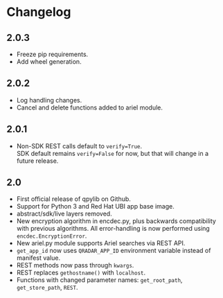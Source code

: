 # Changelog

## 2.0.3
- Freeze pip requirements.
- Add wheel generation.

## 2.0.2
- Log handling changes.
- Cancel and delete functions added to ariel module.

## 2.0.1
- Non-SDK REST calls default to `verify=True`.  
SDK default remains `verify=False` for now, but that will change in a future release.

## 2.0
- First official release of qpylib on Github.
- Support for Python 3 and Red Hat UBI app base image.
- abstract/sdk/live layers removed.
- New encryption algorithm in encdec.py, plus backwards compatibility with previous algorithms.
All error-handling is now performed using `encdec.EncryptionError`.
- New ariel.py module supports Ariel searches via REST API.
- `get_app_id` now uses `QRADAR_APP_ID` environment variable instead of manifest value.
- REST methods now pass through `kwargs`.
- REST replaces `gethostname()` with `localhost`.
- Functions with changed parameter names: `get_root_path`, `get_store_path`, `REST`.